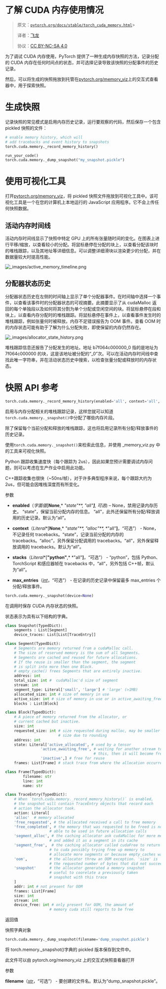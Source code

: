 # 了解 CUDA 内存使用情况

> 原文：[`pytorch.org/docs/stable/torch_cuda_memory.html`](https://pytorch.org/docs/stable/torch_cuda_memory.html)> 
>
> 译者：[飞龙](https://github.com/wizardforcel)
>
> 协议：[CC BY-NC-SA 4.0](http://creativecommons.org/licenses/by-nc-sa/4.0/)


为了调试 CUDA 内存使用，PyTorch 提供了一种生成内存快照的方法，记录分配的 CUDA 内存在任何时间点的状态，并可选择记录导致该快照的分配事件的历史记录。

然后，可以将生成的快照拖放到托管在[pytorch.org/memory_viz](https://pytorch.org/memory_viz)上的交互式查看器中，用于探索快照。

# 生成快照

记录快照的常见模式是启用内存历史记录，运行要观察的代码，然后保存一个包含 pickled 快照的文件：

```py
# enable memory history, which will
# add tracebacks and event history to snapshots
torch.cuda.memory._record_memory_history()

run_your_code()
torch.cuda.memory._dump_snapshot("my_snapshot.pickle") 
```

# 使用可视化工具

打开[pytorch.org/memory_viz](https://pytorch.org/memory_viz)，将 pickled 快照文件拖放到可视化工具中。该可视化工具是一个在您的计算机上本地运行的 JavaScript 应用程序。它不会上传任何快照数据。

## 活动内存时间线

活动内存时间线显示了快照中特定 GPU 上的所有张量随时间的变化。在图表上进行平移/缩放，以查看较小的分配。将鼠标悬停在分配的块上，以查看分配该块时的堆栈跟踪，以及其地址等详细信息。可以调整详细滑块以渲染更少的分配，并在数据量较大时提高性能。

![_images/active_memory_timeline.png](img/eed5d13530c32a9ffc147fbef83865d2.png)

## 分配器状态历史

分配器状态历史在左侧的时间轴上显示了单个分配器事件。在时间轴中选择一个事件，以查看该事件时的分配器状态的可视摘要。此摘要显示了从 cudaMalloc 返回的每个单独段以及如何将其分割为单个分配或空闲空间的块。将鼠标悬停在段和块上，以查看内存分配时的堆栈跟踪。将鼠标悬停在事件上，以查看事件发生时的堆栈跟踪，例如张量何时被释放。内存不足错误报告为 OOM 事件。查看 OOM 时的内存状态可能有助于了解为什么分配失败，即使保留的内存仍然存在。

![_images/allocator_state_history.png](img/330e9ea5e1c7c9cf54145afa5cde9d6e.png)

堆栈跟踪信息还报告了分配发生的地址。地址 b7f064c000000_0 指的是地址为 7f064c000000 的块，这是该地址被分配的“_0”次。可以在活动内存时间线中查找此唯一字符串，并在活动状态历史中搜索，以检查张量分配或释放时的内存状态。

# 快照 API 参考

```py
torch.cuda.memory._record_memory_history(enabled='all', context='all', stacks='all', max_entries=9223372036854775807, device=None)
```

启用与内存分配相关的堆栈跟踪记录，这样您就可以知道`torch.cuda.memory._snapshot()`中分配了哪些内存片段。

除了保留每个当前分配和释放的堆栈跟踪，这也将启用记录所有分配/释放事件的历史记录。

使用`torch.cuda.memory._snapshot()`来检索此信息，并使用 _memory_viz.py 中的工具来可视化快照。

Python 跟踪收集速度快（每个跟踪为 2us），因此如果您预计需要调试内存问题，则可以考虑在生产作业中启用此功能。

C++跟踪收集也很快（~50ns/帧），对于许多典型程序来说，每个跟踪大约为 2us，但可能会因堆栈深度而有所变化。

参数

+   **enabled**（*字面值*[**None**,* *"state"**,* *"all"**]**,* *可选*) – None，禁用记录内存历史。 “state”，保留当前分配内存的信息。 “all”，此外还保留所有分配/释放调用的历史记录。默认为“all”。

+   **context**（*Literal**[**None**,* *"state"**,* *"alloc"**,* *"all"**]**，“可选”） - None，不记录任何 tracebacks。“state”，记录当前分配的内存的 tracebacks。“alloc”，另外保留分配调用的 tracebacks。“all”，另外保留释放调用的 tracebacks。默认为“all”。

+   **stacks**（*Literal**[**"python"**,* *"all"**]**，“可选”） - “python”，包括 Python、TorchScript 和感应器帧在 tracebacks 中，“all”，另外包括 C++帧，默认为“all”。

+   **max_entries**（[*int*](https://docs.python.org/3/library/functions.html#int)，“可选”） - 在记录的历史记录中保留最多 max_entries 个分配/释放事件。

```py
torch.cuda.memory._snapshot(device=None)
```

在调用时保存 CUDA 内存状态的快照。

状态表示为具有以下结构的字典。

```py
class Snapshot(TypedDict):
    segments : List[Segment]
    device_traces: List[List[TraceEntry]]

class Segment(TypedDict):
    # Segments are memory returned from a cudaMalloc call.
    # The size of reserved memory is the sum of all Segments.
    # Segments are cached and reused for future allocations.
    # If the reuse is smaller than the segment, the segment
    # is split into more then one Block.
    # empty_cache() frees Segments that are entirely inactive.
    address: int
    total_size: int #  cudaMalloc'd size of segment
    stream: int
    segment_type: Literal['small', 'large'] # 'large' (>1MB)
    allocated_size: int # size of memory in use
    active_size: int # size of memory in use or in active_awaiting_free state
    blocks : List[Block]

class Block(TypedDict):
    # A piece of memory returned from the allocator, or
    # current cached but inactive.
    size: int
    requested_size: int # size requested during malloc, may be smaller than
                        # size due to rounding
    address: int
    state: Literal['active_allocated', # used by a tensor
                'active_awaiting_free', # waiting for another stream to finish using
                                        # this, then it will become free
                'inactive',] # free for reuse
    frames: List[Frame] # stack trace from where the allocation occurred

class Frame(TypedDict):
        filename: str
        line: int
        name: str

class TraceEntry(TypedDict):
    # When `torch.cuda.memory._record_memory_history()` is enabled,
    # the snapshot will contain TraceEntry objects that record each
    # action the allocator took.
    action: Literal[
    'alloc'  # memory allocated
    'free_requested', # the allocated received a call to free memory
    'free_completed', # the memory that was requested to be freed is now
                    # able to be used in future allocation calls
    'segment_alloc', # the caching allocator ask cudaMalloc for more memory
                    # and added it as a segment in its cache
    'segment_free',  # the caching allocator called cudaFree to return memory
                    # to cuda possibly trying free up memory to
                    # allocate more segments or because empty_caches was called
    'oom',          # the allocator threw an OOM exception. 'size' is
                    # the requested number of bytes that did not succeed
    'snapshot'      # the allocator generated a memory snapshot
                    # useful to coorelate a previously taken
                    # snapshot with this trace
    ]
    addr: int # not present for OOM
    frames: List[Frame]
    size: int
    stream: int
    device_free: int # only present for OOM, the amount of
                    # memory cuda still reports to be free 
```

返回值

快照字典对象

```py
torch.cuda.memory._dump_snapshot(filename='dump_snapshot.pickle')
```

将 torch.memory._snapshot()字典的 pickled 版本保存到文件中。

此文件可以由 pytorch.org/memory_viz 上的交互式快照查看器打开

参数

**filename**（[*str*](https://docs.python.org/3/library/stdtypes.html#str)，“可选”） - 要创建的文件名。默认为“dump_snapshot.pickle”。

